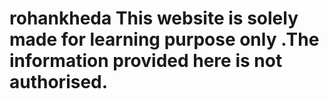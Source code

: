 # rohankheda This website is solely made for learning purpose only .The information provided here is not authorised.
